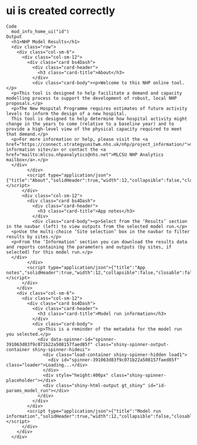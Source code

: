 # ui is created correctly

    Code
      mod_info_home_ui("id")
    Output
      <h1>NHP Model Results</h1>
      <div class="row">
        <div class="col-sm-6">
          <div class="col-sm-12">
            <div class="card bs4Dash">
              <div class="card-header">
                <h3 class="card-title">About</h3>
              </div>
              <div class="card-body"><p>Welcome to this NHP online tool.</p>
      <p>This tool is designed to help facilitate a demand and capacity modelling process to support the development of robust, local NHP proposals.</p>
      <p>The New Hospital Programme requires estimates of future activity levels to inform the design of a new hospital.
      This tool is designed to help determine how hospital activity might change in the years to come (relative to a baseline year) and to provide a high-level view of the physical capacity required to meet that demand.</p>
      <p>For more information or help, please visit the <a href="https://connect.strategyunitwm.nhs.uk/nhp/project_information/">model information site</a> or contact the <a href="mailto:mlcsu.nhpanalytics@nhs.net">MLCSU NHP Analytics mailbox</a>.</p>
      </div>
            </div>
            <script type="application/json">{"title":"About","solidHeader":true,"width":12,"collapsible":false,"closable":false,"maximizable":false,"gradient":false}</script>
          </div>
          <div class="col-sm-12">
            <div class="card bs4Dash">
              <div class="card-header">
                <h3 class="card-title">App notes</h3>
              </div>
              <div class="card-body"><p>Select from the ‘Results’ section in the navbar (left) to view outputs from the selected model run.</p>
      <p>Use the multi-choice ‘Site selection’ box in the navbar to filter results by sites.</p>
      <p>From the ‘Information’ section you can download the results data and reports containing the parameters and outputs (by sites, if selected) for this model run.</p>
      </div>
            </div>
            <script type="application/json">{"title":"App notes","solidHeader":true,"width":12,"collapsible":false,"closable":false,"maximizable":false,"gradient":false}</script>
          </div>
        </div>
        <div class="col-sm-6">
          <div class="col-sm-12">
            <div class="card bs4Dash">
              <div class="card-header">
                <h3 class="card-title">Model run information</h3>
              </div>
              <div class="card-body">
                <p>This is a reminder of the metadata for the model run you selected.</p>
                <div data-spinner-id="spinner-391063d83f9c071b22a508157faed85f" class="shiny-spinner-output-container shiny-spinner-hideui">
                  <div class="load-container shiny-spinner-hidden load1">
                    <div id="spinner-391063d83f9c071b22a508157faed85f" class="loader">Loading...</div>
                  </div>
                  <div style="height:400px" class="shiny-spinner-placeholder"></div>
                  <div class="shiny-html-output gt_shiny" id="id-params_model_run"></div>
                </div>
              </div>
            </div>
            <script type="application/json">{"title":"Model run information","solidHeader":true,"width":12,"collapsible":false,"closable":false,"maximizable":false,"gradient":false}</script>
          </div>
        </div>
      </div>

